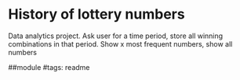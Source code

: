 # History of lottery numbers

Data analytics project.
Ask user for a time period, store all winning combinations in that period.
Show x most frequent numbers, show all numbers 


##module
#tags: readme